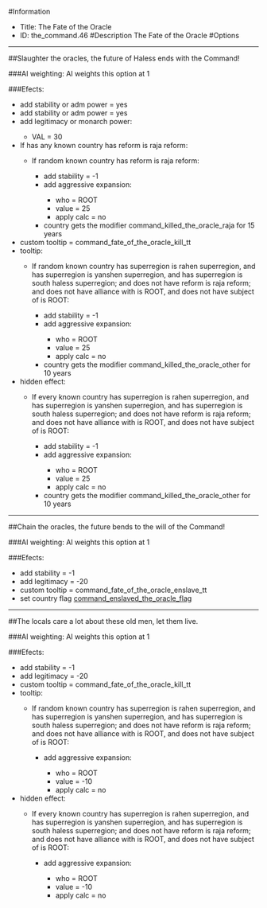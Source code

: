 #Information
 - Title: The Fate of the Oracle
 - ID: the_command.46
#Description
The Fate of the Oracle
#Options

___
##Slaughter the oracles, the future of Haless ends with the Command!

###AI weighting:
AI weights this option at 1


###Efects:<ul><li>add stability or adm power = yes</li><li>add stability or adm power = yes</li><li>add legitimacy or monarch power:</li><ul><li>VAL = 30</li></ul><li>If has any known country has reform is raja reform:</li><ul><li>If random known country has reform is raja reform:</li><ul><li>add stability = -1</li><li>add aggressive expansion:</li><ul><li>who = ROOT</li><li>value = 25</li><li>apply calc = no</li></ul><li>country gets the modifier command_killed_the_oracle_raja for 15 years</li></ul></ul><li>custom tooltip = command_fate_of_the_oracle_kill_tt</li><li>tooltip:</li><ul><li>If random known country has superregion is rahen superregion, and has superregion is yanshen superregion, and has superregion is south haless superregion; and does not have reform is raja reform; and does not have alliance with is ROOT, and does not have subject of is ROOT:</li><ul><li>add stability = -1</li><li>add aggressive expansion:</li><ul><li>who = ROOT</li><li>value = 25</li><li>apply calc = no</li></ul><li>country gets the modifier command_killed_the_oracle_other for 10 years</li></ul></ul><li>hidden effect:</li><ul><li>If every known country has superregion is rahen superregion, and has superregion is yanshen superregion, and has superregion is south haless superregion; and does not have reform is raja reform; and does not have alliance with is ROOT, and does not have subject of is ROOT:</li><ul><li>add stability = -1</li><li>add aggressive expansion:</li><ul><li>who = ROOT</li><li>value = 25</li><li>apply calc = no</li></ul><li>country gets the modifier command_killed_the_oracle_other for 10 years</li></ul></ul></ul>

___
##Chain the oracles, the future bends to the will of the Command!

###AI weighting:
AI weights this option at 1


###Efects:<ul><li>add stability = -1</li><li>add legitimacy = -20</li><li>custom tooltip = command_fate_of_the_oracle_enslave_tt</li><li>set country flag [command_enslaved_the_oracle_flag](../flags/command_enslaved_the_oracle_flag.md)</li></ul>

___
##The locals care a lot about these old men, let them live.

###AI weighting:
AI weights this option at 1


###Efects:<ul><li>add stability = -1</li><li>add legitimacy = -20</li><li>custom tooltip = command_fate_of_the_oracle_kill_tt</li><li>tooltip:</li><ul><li>If random known country has superregion is rahen superregion, and has superregion is yanshen superregion, and has superregion is south haless superregion; and does not have reform is raja reform; and does not have alliance with is ROOT, and does not have subject of is ROOT:</li><ul><li>add aggressive expansion:</li><ul><li>who = ROOT</li><li>value = -10</li><li>apply calc = no</li></ul></ul></ul><li>hidden effect:</li><ul><li>If every known country has superregion is rahen superregion, and has superregion is yanshen superregion, and has superregion is south haless superregion; and does not have reform is raja reform; and does not have alliance with is ROOT, and does not have subject of is ROOT:</li><ul><li>add aggressive expansion:</li><ul><li>who = ROOT</li><li>value = -10</li><li>apply calc = no</li></ul></ul></ul></ul>
